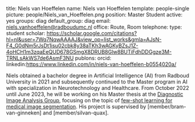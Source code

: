 title: Niels van Hoeffelen
name: Niels van Hoeffelen
template: people-single
picture: people/Niels_van_Hoeffelen.png
position: Master Student
active: yes
groups: diag
default_group: diag
email: niels.vanhoeffelen@radboudumc.nl
office: Route, Room 
telephone:
type: student
scholar: https://scholar.google.com/citations?hl=nl&user=7Wq7NqwAAAAJ&view_op=list_works&gmla=AJsN-F4_G0dNm5rJsDt1isu02cbk8y38aTKh3wAGKyBZsJ1Z-4oHCH1m3zqaEeQUD678GSmgX8DRUB8Glw8BUTiFdhDDGgze3M-TRNLsAkWS7de6AsmF3NU 
publons: 
orcid: 
linkedin:https://www.linkedin.com/in/niels-van-hoeffelen-b0554020a/

Niels obtained a bachelor degree in Artificial Intelligence (AI) from Radboud University in 2021 and subsequently continued to the Master program in AI with specialization in Neurotechnology and Healthcare.  From October 2022 until June 2023, he will be working on his Master thesis at the [Diagnostic Image Analysis Group](http://diagnijmegen.nl), focusing on the topic of [few-shot learning for medical image segmentation](https://www.ai-for-health.nl/projects/few-shot-segmentation/).  His project is supervised by [member/bram-van-ginneken] and [member/silvan-quax]. 


